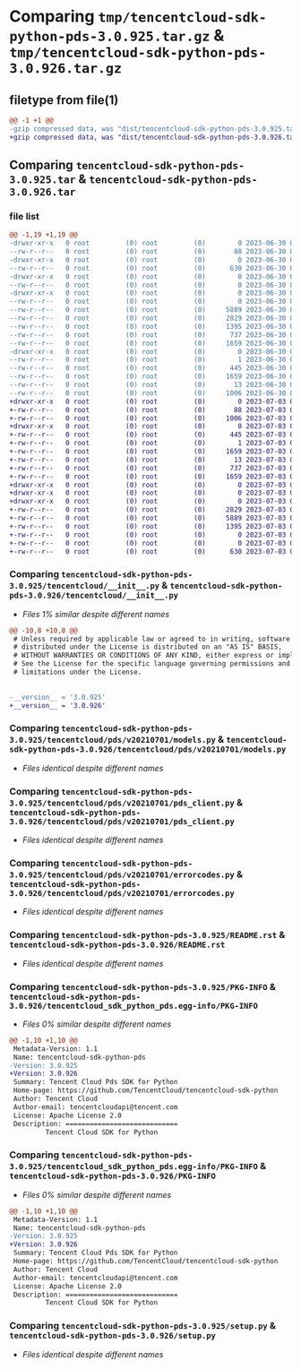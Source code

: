 # Comparing `tmp/tencentcloud-sdk-python-pds-3.0.925.tar.gz` & `tmp/tencentcloud-sdk-python-pds-3.0.926.tar.gz`

## filetype from file(1)

```diff
@@ -1 +1 @@
-gzip compressed data, was "dist/tencentcloud-sdk-python-pds-3.0.925.tar", last modified: Fri Jun 30 02:19:21 2023, max compression
+gzip compressed data, was "dist/tencentcloud-sdk-python-pds-3.0.926.tar", last modified: Mon Jul  3 00:31:58 2023, max compression
```

## Comparing `tencentcloud-sdk-python-pds-3.0.925.tar` & `tencentcloud-sdk-python-pds-3.0.926.tar`

### file list

```diff
@@ -1,19 +1,19 @@
-drwxr-xr-x   0 root         (0) root         (0)        0 2023-06-30 02:19:21.000000 tencentcloud-sdk-python-pds-3.0.925/
--rw-r--r--   0 root         (0) root         (0)       88 2023-06-30 02:19:21.000000 tencentcloud-sdk-python-pds-3.0.925/setup.cfg
-drwxr-xr-x   0 root         (0) root         (0)        0 2023-06-30 02:19:21.000000 tencentcloud-sdk-python-pds-3.0.925/tencentcloud/
--rw-r--r--   0 root         (0) root         (0)      630 2023-06-30 02:19:21.000000 tencentcloud-sdk-python-pds-3.0.925/tencentcloud/__init__.py
-drwxr-xr-x   0 root         (0) root         (0)        0 2023-06-30 02:19:21.000000 tencentcloud-sdk-python-pds-3.0.925/tencentcloud/pds/
--rw-r--r--   0 root         (0) root         (0)        0 2023-06-30 02:19:21.000000 tencentcloud-sdk-python-pds-3.0.925/tencentcloud/pds/__init__.py
-drwxr-xr-x   0 root         (0) root         (0)        0 2023-06-30 02:19:21.000000 tencentcloud-sdk-python-pds-3.0.925/tencentcloud/pds/v20210701/
--rw-r--r--   0 root         (0) root         (0)        0 2023-06-30 02:19:21.000000 tencentcloud-sdk-python-pds-3.0.925/tencentcloud/pds/v20210701/__init__.py
--rw-r--r--   0 root         (0) root         (0)     5889 2023-06-30 02:19:21.000000 tencentcloud-sdk-python-pds-3.0.925/tencentcloud/pds/v20210701/models.py
--rw-r--r--   0 root         (0) root         (0)     2829 2023-06-30 02:19:21.000000 tencentcloud-sdk-python-pds-3.0.925/tencentcloud/pds/v20210701/pds_client.py
--rw-r--r--   0 root         (0) root         (0)     1395 2023-06-30 02:19:21.000000 tencentcloud-sdk-python-pds-3.0.925/tencentcloud/pds/v20210701/errorcodes.py
--rw-r--r--   0 root         (0) root         (0)      737 2023-06-30 02:19:21.000000 tencentcloud-sdk-python-pds-3.0.925/README.rst
--rw-r--r--   0 root         (0) root         (0)     1659 2023-06-30 02:19:21.000000 tencentcloud-sdk-python-pds-3.0.925/PKG-INFO
-drwxr-xr-x   0 root         (0) root         (0)        0 2023-06-30 02:19:21.000000 tencentcloud-sdk-python-pds-3.0.925/tencentcloud_sdk_python_pds.egg-info/
--rw-r--r--   0 root         (0) root         (0)        1 2023-06-30 02:19:21.000000 tencentcloud-sdk-python-pds-3.0.925/tencentcloud_sdk_python_pds.egg-info/dependency_links.txt
--rw-r--r--   0 root         (0) root         (0)      445 2023-06-30 02:19:21.000000 tencentcloud-sdk-python-pds-3.0.925/tencentcloud_sdk_python_pds.egg-info/SOURCES.txt
--rw-r--r--   0 root         (0) root         (0)     1659 2023-06-30 02:19:21.000000 tencentcloud-sdk-python-pds-3.0.925/tencentcloud_sdk_python_pds.egg-info/PKG-INFO
--rw-r--r--   0 root         (0) root         (0)       13 2023-06-30 02:19:21.000000 tencentcloud-sdk-python-pds-3.0.925/tencentcloud_sdk_python_pds.egg-info/top_level.txt
--rw-r--r--   0 root         (0) root         (0)     1006 2023-06-30 02:19:21.000000 tencentcloud-sdk-python-pds-3.0.925/setup.py
+drwxr-xr-x   0 root         (0) root         (0)        0 2023-07-03 00:31:58.000000 tencentcloud-sdk-python-pds-3.0.926/
+-rw-r--r--   0 root         (0) root         (0)       88 2023-07-03 00:31:58.000000 tencentcloud-sdk-python-pds-3.0.926/setup.cfg
+-rw-r--r--   0 root         (0) root         (0)     1006 2023-07-03 00:31:58.000000 tencentcloud-sdk-python-pds-3.0.926/setup.py
+drwxr-xr-x   0 root         (0) root         (0)        0 2023-07-03 00:31:58.000000 tencentcloud-sdk-python-pds-3.0.926/tencentcloud_sdk_python_pds.egg-info/
+-rw-r--r--   0 root         (0) root         (0)      445 2023-07-03 00:31:58.000000 tencentcloud-sdk-python-pds-3.0.926/tencentcloud_sdk_python_pds.egg-info/SOURCES.txt
+-rw-r--r--   0 root         (0) root         (0)        1 2023-07-03 00:31:58.000000 tencentcloud-sdk-python-pds-3.0.926/tencentcloud_sdk_python_pds.egg-info/dependency_links.txt
+-rw-r--r--   0 root         (0) root         (0)     1659 2023-07-03 00:31:58.000000 tencentcloud-sdk-python-pds-3.0.926/tencentcloud_sdk_python_pds.egg-info/PKG-INFO
+-rw-r--r--   0 root         (0) root         (0)       13 2023-07-03 00:31:58.000000 tencentcloud-sdk-python-pds-3.0.926/tencentcloud_sdk_python_pds.egg-info/top_level.txt
+-rw-r--r--   0 root         (0) root         (0)      737 2023-07-03 00:31:58.000000 tencentcloud-sdk-python-pds-3.0.926/README.rst
+-rw-r--r--   0 root         (0) root         (0)     1659 2023-07-03 00:31:58.000000 tencentcloud-sdk-python-pds-3.0.926/PKG-INFO
+drwxr-xr-x   0 root         (0) root         (0)        0 2023-07-03 00:31:58.000000 tencentcloud-sdk-python-pds-3.0.926/tencentcloud/
+drwxr-xr-x   0 root         (0) root         (0)        0 2023-07-03 00:31:58.000000 tencentcloud-sdk-python-pds-3.0.926/tencentcloud/pds/
+drwxr-xr-x   0 root         (0) root         (0)        0 2023-07-03 00:31:58.000000 tencentcloud-sdk-python-pds-3.0.926/tencentcloud/pds/v20210701/
+-rw-r--r--   0 root         (0) root         (0)     2829 2023-07-03 00:31:58.000000 tencentcloud-sdk-python-pds-3.0.926/tencentcloud/pds/v20210701/pds_client.py
+-rw-r--r--   0 root         (0) root         (0)     5889 2023-07-03 00:31:58.000000 tencentcloud-sdk-python-pds-3.0.926/tencentcloud/pds/v20210701/models.py
+-rw-r--r--   0 root         (0) root         (0)     1395 2023-07-03 00:31:58.000000 tencentcloud-sdk-python-pds-3.0.926/tencentcloud/pds/v20210701/errorcodes.py
+-rw-r--r--   0 root         (0) root         (0)        0 2023-07-03 00:31:58.000000 tencentcloud-sdk-python-pds-3.0.926/tencentcloud/pds/v20210701/__init__.py
+-rw-r--r--   0 root         (0) root         (0)        0 2023-07-03 00:31:58.000000 tencentcloud-sdk-python-pds-3.0.926/tencentcloud/pds/__init__.py
+-rw-r--r--   0 root         (0) root         (0)      630 2023-07-03 00:31:58.000000 tencentcloud-sdk-python-pds-3.0.926/tencentcloud/__init__.py
```

### Comparing `tencentcloud-sdk-python-pds-3.0.925/tencentcloud/__init__.py` & `tencentcloud-sdk-python-pds-3.0.926/tencentcloud/__init__.py`

 * *Files 1% similar despite different names*

```diff
@@ -10,8 +10,8 @@
 # Unless required by applicable law or agreed to in writing, software
 # distributed under the License is distributed on an "AS IS" BASIS,
 # WITHOUT WARRANTIES OR CONDITIONS OF ANY KIND, either express or implied.
 # See the License for the specific language governing permissions and
 # limitations under the License.
 
 
-__version__ = '3.0.925'
+__version__ = '3.0.926'
```

### Comparing `tencentcloud-sdk-python-pds-3.0.925/tencentcloud/pds/v20210701/models.py` & `tencentcloud-sdk-python-pds-3.0.926/tencentcloud/pds/v20210701/models.py`

 * *Files identical despite different names*

### Comparing `tencentcloud-sdk-python-pds-3.0.925/tencentcloud/pds/v20210701/pds_client.py` & `tencentcloud-sdk-python-pds-3.0.926/tencentcloud/pds/v20210701/pds_client.py`

 * *Files identical despite different names*

### Comparing `tencentcloud-sdk-python-pds-3.0.925/tencentcloud/pds/v20210701/errorcodes.py` & `tencentcloud-sdk-python-pds-3.0.926/tencentcloud/pds/v20210701/errorcodes.py`

 * *Files identical despite different names*

### Comparing `tencentcloud-sdk-python-pds-3.0.925/README.rst` & `tencentcloud-sdk-python-pds-3.0.926/README.rst`

 * *Files identical despite different names*

### Comparing `tencentcloud-sdk-python-pds-3.0.925/PKG-INFO` & `tencentcloud-sdk-python-pds-3.0.926/tencentcloud_sdk_python_pds.egg-info/PKG-INFO`

 * *Files 0% similar despite different names*

```diff
@@ -1,10 +1,10 @@
 Metadata-Version: 1.1
 Name: tencentcloud-sdk-python-pds
-Version: 3.0.925
+Version: 3.0.926
 Summary: Tencent Cloud Pds SDK for Python
 Home-page: https://github.com/TencentCloud/tencentcloud-sdk-python
 Author: Tencent Cloud
 Author-email: tencentcloudapi@tencent.com
 License: Apache License 2.0
 Description: ============================
         Tencent Cloud SDK for Python
```

### Comparing `tencentcloud-sdk-python-pds-3.0.925/tencentcloud_sdk_python_pds.egg-info/PKG-INFO` & `tencentcloud-sdk-python-pds-3.0.926/PKG-INFO`

 * *Files 0% similar despite different names*

```diff
@@ -1,10 +1,10 @@
 Metadata-Version: 1.1
 Name: tencentcloud-sdk-python-pds
-Version: 3.0.925
+Version: 3.0.926
 Summary: Tencent Cloud Pds SDK for Python
 Home-page: https://github.com/TencentCloud/tencentcloud-sdk-python
 Author: Tencent Cloud
 Author-email: tencentcloudapi@tencent.com
 License: Apache License 2.0
 Description: ============================
         Tencent Cloud SDK for Python
```

### Comparing `tencentcloud-sdk-python-pds-3.0.925/setup.py` & `tencentcloud-sdk-python-pds-3.0.926/setup.py`

 * *Files identical despite different names*

